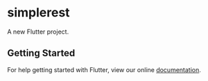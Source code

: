 # simplerest

A new Flutter project.

## Getting Started

For help getting started with Flutter, view our online
[documentation](https://flutter.io/).
